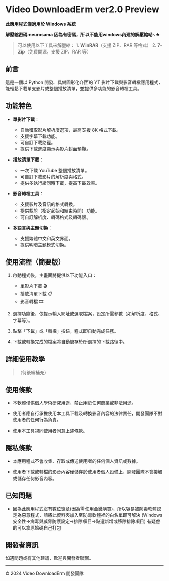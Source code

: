 # Video DownloadErm ver2.0 Preview

**此應用程式僅適用於 Windows 系統**

**解壓縮密碼:neurosama**
**因為有密碼，所以不能用windows內建的解壓縮呦~★**
> 可以使用以下工具來解壓縮：
    1. **WinRAR**（支援 ZIP、RAR 等格式）
    2. **7-Zip**（免費開源，支援 ZIP、RAR 等）

## 前言

這是一個以 Python 開發、具備圖形化介面的 YT 影片下載與影音轉檔應用程式，能輕鬆下載單支影片或整個播放清單，並提供多功能的影音轉檔工具。

## 功能特色

- **單影片下載**：
  - 自動獲取影片解析度選項，最高支援 8K 格式下載。
  - 支援字幕下載功能。
  - 可自訂下載路徑。
  - 提供下載進度顯示與影片封面預覽。

- **播放清單下載**：
  - 一次下載 YouTube 整個播放清單。
  - 可自訂下載影片的解析度與格式。
  - 提供多執行緒同時下載，提高下載效率。

- **影音轉檔工具**：
  - 支援影片及音訊的格式轉換。
  - 提供裁剪（指定起始和結束時間）功能。
  - 可自訂解析度、轉碼格式及轉碼器。

- **多語言與主題切換**：
  - 支援繁體中文和英文界面。
  - 提供明暗主題模式切換。

## 使用流程（簡要版）

1. 啟動程式後，主畫面將提供以下功能入口：
    - 單影片下載 🎬
    - 播放清單下載 📋
    - 影音轉檔 🎞️

2. 選擇功能後，依提示輸入網址或選取檔案，設定所需參數（如解析度、格式、字幕等）。

3. 點擊「下載」或「轉檔」按鈕，程式即自動完成任務。

4. 下載或轉換完成的檔案將自動儲存於所選擇的下載路徑中。

## 詳細使用教學

> （待後續補充）

## 使用條款

- 本軟體僅供個人學術研究用途，禁止用於任何商業或非法用途。

- 使用者應自行承擔使用本工具下載及轉換影音內容的法律責任，開發團隊不對使用者的任何行為負責。

- 使用本工具視同使用者同意上述條款。

## 隱私條款

- 本應用程式不會收集、存取或傳送使用者的任何個人資訊或數據。

- 使用者下載或轉檔的影音內容僅儲存於使用者個人設備上，開發團隊不會接觸或儲存任何影音內容。

## 已知問題

- 因為此應用程式沒有數位簽章(因為需使用金錢購買)，所以容易被防毒軟體認定為惡意程式，請將此資料夾加入至防毒軟體裡的白名單即可解決
(Windows安全性->病毒與威脅防護設定->排除項目->點選新增或移除排除項目)
有疑慮的可以拿原始碼自己打包

## 開發者資訊

如遇問題或有其他建議，歡迎與開發者聯繫。

---

© 2024 Video DownloadErm 開發團隊

